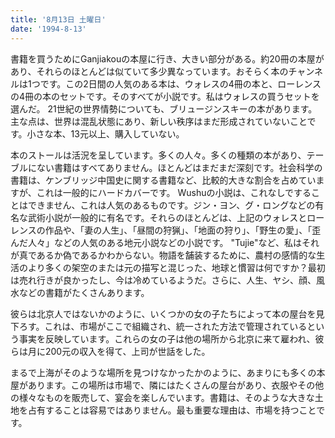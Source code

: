 ```yaml
---
title: '8月13日 土曜日'
date: '1994-8-13'
---
```


書籍を買うためにGanjiakouの本屋に行き、大きい部分がある。約20冊の本屋があり、それらのほとんどは似ていて多少異なっています。おそらく本のチャンネルは1つです。この2日間の人気のある本は、ウォレスの4冊の本と、ローレンスの4冊の本のセットです。そのすべてが小説です。私はウォレスの買うセットを選んだ。 21世紀の世界情勢についても、ブリュージンスキーの本があります。主な点は、世界は混乱状態にあり、新しい秩序はまだ形成されていないことです。小さな本、13元以上、購入していない。

本のストールは活況を呈しています。多くの人々。多くの種類の本があり、テーブルにない書籍はすべてありません。ほとんどはまだまだ深刻です。社会科学の書籍は、ケンブリッジ中国史に関する書籍など、比較的大きな割合を占めていますが、これは一般的にハードカバーです。 Wushuの小説は、これなしですることはできません、これは人気のあるものです。ジン・ヨン、グ・ロングなどの有名な武術小説が一般的に有名です。それらのほとんどは、上記のウォレスとローレンスの作品や、「妻の人生」、「昼間の狩猟」、「地面の狩り」、「野生の愛」、「歪んだ人々」などの人気のある地元小説などの小説です。 "Tujie"など、私はそれが真であるか偽であるかわからない。物語を舗装するために、農村の感情的な生活のより多くの架空のまたは元の描写と混じった、地球と慣習は何ですか？最初は売れ行きが良かったし、今は冷めているようだ。さらに、人生、ヤシ、顔、風水などの書籍がたくさんあります。

彼らは北京人ではないかのように、いくつかの女の子たちによって本の屋台を見下ろす。これは、市場がここで組織され、統一された方法で管理されているという事実を反映しています。これらの女の子は他の場所から北京に来て雇われ、彼らは月に200元の収入を得て、上司が世話をした。

まるで上海がそのような場所を見つけなかったかのように、あまりにも多くの本屋があります。この場所は市場で、隣にはたくさんの屋台があり、衣服やその他の様々なものを販売して、宴会を楽しんでいます。書籍は、そのような大きな土地を占有することは容易ではありません。最も重要な理由は、市場を持つことです。

